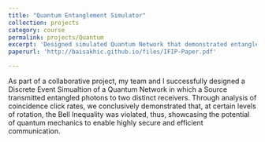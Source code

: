 ```yaml
---
title: "Quantum Entanglement Simulator"
collection: projects
category: course
permalink: projects/Quantum
excerpt: 'Designed simulated Quantum Network that demonstrated entanglement of photons with 90% fidelity for non-mixed pairs'
paperurl: 'http://baisakhic.github.io/files/IFIP-Paper.pdf'

---
```


As part of a collaborative project, my team and I successfully designed a Discrete Event Simualtion of a Quantum Network in which a Source transmitted entangled photons to two distinct receivers. Through analysis of coincidence click rates, we conclusively demonstrated that, at certain levels of rotation, the Bell Inequality was violated, thus, showcasing the potential of quantum mechanics to enable highly secure and efficient communication.
